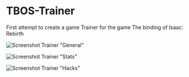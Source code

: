 # TBOS-Trainer
First attempt to create a game Trainer for the game The binding of Isaac: Rebirth

![Screenshot Trainer "General"](https://github.com/xSillusx/TBOS-Trainer/blob/master/trainer1.PNG)

![Screenshot Trainer "Stats"](https://github.com/xSillusx/TBOS-Trainer/blob/master/trainer2.PNG)

![Screenshot Trainer "Hacks"](https://github.com/xSillusx/TBOS-Trainer/blob/master/trainer3.PNG)
